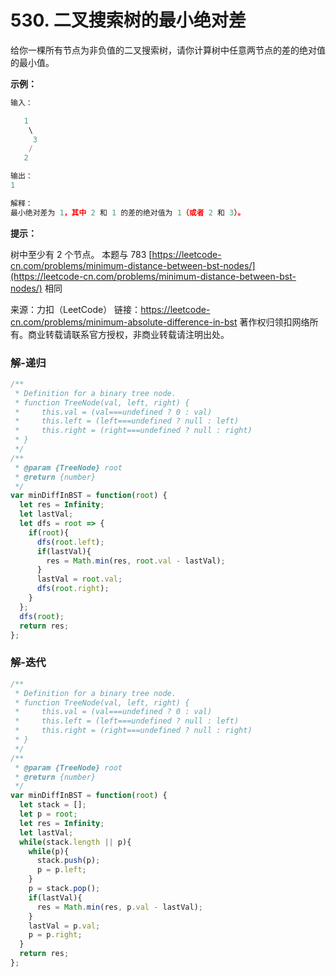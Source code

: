 # 530. 二叉搜索树的最小绝对差

给你一棵所有节点为非负值的二叉搜索树，请你计算树中任意两节点的差的绝对值的最小值。

**示例：**

```js
输入：

   1
    \
     3
    /
   2

输出：
1

解释：
最小绝对差为 1，其中 2 和 1 的差的绝对值为 1（或者 2 和 3）。
```

**提示：**

树中至少有 2 个节点。
本题与 783 [https://leetcode-cn.com/problems/minimum-distance-between-bst-nodes/](https://leetcode-cn.com/problems/minimum-distance-between-bst-nodes/) 相同
 

来源：力扣（LeetCode）
链接：https://leetcode-cn.com/problems/minimum-absolute-difference-in-bst
著作权归领扣网络所有。商业转载请联系官方授权，非商业转载请注明出处。

### 解-递归
```js
/**
 * Definition for a binary tree node.
 * function TreeNode(val, left, right) {
 *     this.val = (val===undefined ? 0 : val)
 *     this.left = (left===undefined ? null : left)
 *     this.right = (right===undefined ? null : right)
 * }
 */
/**
 * @param {TreeNode} root
 * @return {number}
 */
var minDiffInBST = function(root) {
  let res = Infinity;
  let lastVal;
  let dfs = root => {
    if(root){
      dfs(root.left);
      if(lastVal){
        res = Math.min(res, root.val - lastVal);
      }
      lastVal = root.val;
      dfs(root.right);
    }
  };
  dfs(root);
  return res;
};
```

### 解-迭代
```js
/**
 * Definition for a binary tree node.
 * function TreeNode(val, left, right) {
 *     this.val = (val===undefined ? 0 : val)
 *     this.left = (left===undefined ? null : left)
 *     this.right = (right===undefined ? null : right)
 * }
 */
/**
 * @param {TreeNode} root
 * @return {number}
 */
var minDiffInBST = function(root) {
  let stack = [];
  let p = root;
  let res = Infinity;
  let lastVal;
  while(stack.length || p){
    while(p){
      stack.push(p);
      p = p.left;
    }
    p = stack.pop();
    if(lastVal){
      res = Math.min(res, p.val - lastVal);
    }
    lastVal = p.val;
    p = p.right;
  }
  return res;
};
```